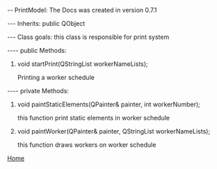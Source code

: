 -- PrintModel: The Docs was created in version 0.7.1 

--- Inherits: public QObject

--- Class goals: this class is responsible for print system

---- public Methods:
1. void startPrint(QStringList workerNameLists);
   
   Printing a worker schedule

---- private Methods:
1. void paintStaticElements(QPainter& painter, int workerNumber);

   this function print static elements in worker schedule

2. void paintWorker(QPainter& painter, QStringList workerNameLists);

   this function draws workers on worker schedule

[Home](../../ReadMe.md)